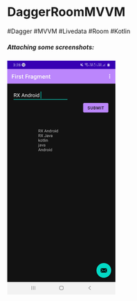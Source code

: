 # DaggerRoomMVVM

#Dagger
#MVVM
#Livedata
#Room
#Kotlin

##### <b> Attaching some screenshots: </b> 

<img src = "screenshots/screen.jpeg" width = "250" />  
